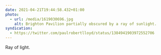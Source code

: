 ```yaml
---
date: 2021-04-21T19:44:58.432+01:00
photo:
  - url: /media/1619030696.jpg
    alt: Brighton Pavilion partially obscured by a ray of sunlight.
syndication:
  - https://twitter.com/paulrobertlloyd/status/1384941903972552706
---
```

Ray of light.
